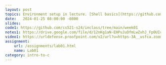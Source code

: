 ```yaml
---
layout: post
topics: Environment setup in lecture. [Shell basics](https://github.com/usfca-cs-tools/docs/blob/main/shell-basics.md), [git basics](https://github.com/usfca-cs-tools/docs/blob/main/git-basics.md)
date:   2024-01-25 08:00:00 -0800
slides: 
code1: https://github.com/cs521-s24/inclass/tree/main/week01
notes1: https://drive.google.com/file/d/12nKg1aN-EHPuJuDfmLwZvhJ_FpOUIcYe/view?usp=sharing
video1: https://urldefense.proofpoint.com/v2/url?u=https-3A__usfca.zoom.us_rec_share_MemdvIHvtgEQXXOTHosGWKum2XaeXbeoPEpevAvu3glQENqiXldc8zvbBs78oBjc.V7gUIw2b2cCWK6Vh&d=DwMFAw&c=qgVugHHq3rzouXkEXdxBNQ&r=zUwZhCZ6veD8D3JcqbG6_FfQD7Zw7tIzhr-R0Vq7V0s&m=9dFEsjmklK1l0uSsm9CDf4aNJdoTh99WPrjghRRO82_GBifIWoFdPBsfsXtc5Z8s&s=chXL5er0F-7sOavYBgc0ksMUU7NfDVqvyYxpZJnWr68&e=
assignment:
    url: /assignments/lab01.html
    name: Lab01
category: intro-to-c
---
```

